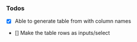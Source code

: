 ### Todos
- [x] Able to generate table from with column names
- [] Make the table rows as inputs/select 